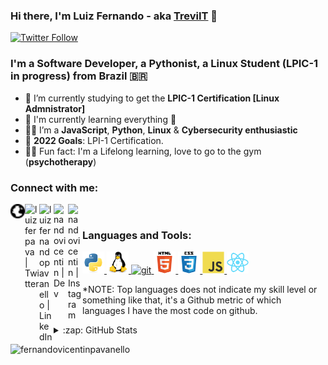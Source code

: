 ### Hi there, I'm Luiz Fernando - aka [TreviIT][website] 🤟

[![Twitter Follow](https://img.shields.io/twitter/follow/luizferpava?color=1DA1F2&logo=twitter&style=for-the-badge)](https://twitter.com/intent/follow?original_referer=https%3A%2F%2Fgithub.com%2FcodeSTACKr&screen_name=luizferpava)

### I'm a Software Developer, a Pythonist, a Linux Student (LPIC-1 in progress) from Brazil 🇧🇷

- 🐧 I’m  currently studying to get the **LPIC-1 Certification [Linux Admnistrator]**
- 🌱 I'm currently learning everything 🤣
- 🕵️‍♂️ I’m  a **JavaScript**, **Python**, **Linux** & **Cybersecurity enthusiastic**
- 🥅 **2022 Goals**: LPI-1 Certification.
- 🚴‍♂️ Fun fact: I'm a Lifelong learning, love to go to the gym (__psychotherapy__)

### Connect with me:

[<img align="left" alt="luizpavanello.com/blog" width="23px" src="https://raw.githubusercontent.com/iconic/open-iconic/master/svg/globe.svg" />][website]
[<img align="left" alt="luizferpava | Twitter" width="23px" src="https://cdn.jsdelivr.net/npm/simple-icons@v3/icons/twitter.svg" />][twitter]
[<img align="left" alt="luizfernandopavanello | LinkedIn" width="23px" src="https://cdn.jsdelivr.net/npm/simple-icons@v3/icons/linkedin.svg" />][linkedin]
[<img align="left" alt="nandovicentin | Dev" width="23px" src="https://d2fltix0v2e0sb.cloudfront.net/dev-badge.svg" />][dev]
[<img align="left" alt="nandovicentin | Instagram" width="23px" src="https://cdn.jsdelivr.net/npm/simple-icons@v3/icons/instagram.svg" />][instagram]

<br />

### Languages and Tools:

<p align="left">
  <a href="https://www.python.org/" target="_blank"> <img src="https://github.com/devicons/devicon/blob/master/icons/python/python-original.svg" alt="python" width="35" height="35"/> </a>
  <a href="https://www.linux.org/" target="_blank"> <img src="https://raw.githubusercontent.com/devicons/devicon/master/icons/linux/linux-original.svg" alt="linux" width="35" height="35"/> </a>
  <a href="https://git-scm.com/" target="_blank"> <img src="https://www.vectorlogo.zone/logos/git-scm/git-scm-icon.svg" alt="git" width="35" height="35"/> </a>
  <a href="https://www.w3.org/html/" target="_blank"> <img src="https://raw.githubusercontent.com/devicons/devicon/master/icons/html5/html5-original-wordmark.svg" alt="html5" width="35" height="35"/> </a>
  <a href="https://www.w3schools.com/css/" target="_blank"> <img src="https://raw.githubusercontent.com/devicons/devicon/master/icons/css3/css3-original-wordmark.svg" alt="css3" width="35" height="35"/> </a>
  <a href="https://developer.mozilla.org/en-US/docs/Web/JavaScript" target="_blank"> <img src="https://raw.githubusercontent.com/devicons/devicon/master/icons/javascript/javascript-original.svg" alt="javascript" width="35" height="35"/> </a>  
  <a href="https://reactjs.org/" target="_blank"> <img src="https://raw.githubusercontent.com/devicons/devicon/master/icons/react/react-original.svg" alt="react" width="35" height="35"/> </a>
</p>
  
*NOTE: Top languages does not indicate my skill level or something like that, it's a Github metric of which languages I have the most code on github.

<details>
  <summary>:zap: GitHub Stats</summary>

  ![Fernando Vicentin Pavanello's GitHub stats](https://github-readme-stats.vercel.app/api?username=fernandovicentinpavanello&show_icons=true&theme=blue-green)
  
</details>


<p align="left"> <img src="https://komarev.com/ghpvc/?username=fernandovicentinpavanello&label=Profile%20views&color=0e75b6&style=flat" alt="fernandovicentinpavanello" /> </p>

[website]: https://www.luizpvanello.com/blog 
[twitter]: https://twitter.com/luizferpava
[linkedin]: https://www.linkedin.com/in/luizfernandopavanello/
[instagram]: https://instagram.com/luizfpavanello
[dev]: https://dev.to/luizpavanello
